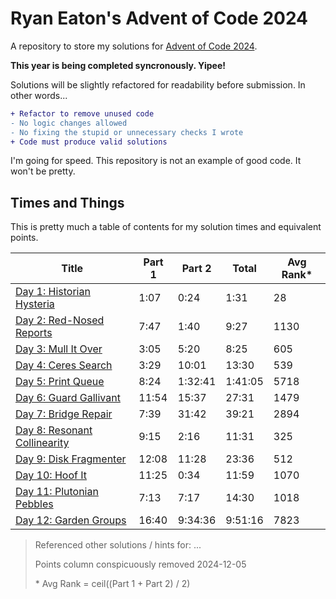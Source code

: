 # Ryan Eaton's Advent of Code 2024

A repository to store my solutions for [Advent of Code 2024](https://adventofcode.com/2024).

**This year is being completed syncronously. Yipee!**

Solutions will be slightly refactored for readability before submission. In other words...

```diff
+ Refactor to remove unused code
- No logic changes allowed
- No fixing the stupid or unnecessary checks I wrote
+ Code must produce valid solutions
```

I'm going for speed. This repository is not an example of good code. It won't be pretty.

## Times and Things

This is pretty much a table of contents for my solution times and equivalent points.

| Title                                      | Part 1 | Part 2  | Total   | Avg Rank\* |
|--------------------------------------------|--------|---------|---------|------------|
| [Day 1: Historian Hysteria](notes/1.md)    | 1:07   | 0:24    | 1:31    | 28         |
| [Day 2: Red-Nosed Reports](notes/2.md)     | 7:47   | 1:40    | 9:27    | 1130       |
| [Day 3: Mull It Over](notes/3.md)          | 3:05   | 5:20    | 8:25    | 605        |
| [Day 4: Ceres Search](notes/4.md)          | 3:29   | 10:01   | 13:30   | 539        |
| [Day 5: Print Queue](notes/5.md)           | 8:24   | 1:32:41 | 1:41:05 | 5718       |
| [Day 6: Guard Gallivant](notes/6.md)       | 11:54  | 15:37   | 27:31   | 1479       |
| [Day 7: Bridge Repair](notes/7.md)         | 7:39   | 31:42   | 39:21   | 2894       |
| [Day 8: Resonant Collinearity](notes/8.md) | 9:15   | 2:16    | 11:31   | 325        |
| [Day 9: Disk Fragmenter](notes/9.md)       | 12:08  | 11:28   | 23:36   | 512        |
| [Day 10: Hoof It](notes/10.md)             | 11:25  | 0:34    | 11:59   | 1070       |
| [Day 11: Plutonian Pebbles](notes/11.md)   | 7:13   | 7:17    | 14:30   | 1018       |
| [Day 12: Garden Groups](notes/12.md)       | 16:40  | 9:34:36 | 9:51:16 | 7823       |

> Referenced other solutions / hints for: ...
>
> Points column conspicuously removed 2024-12-05
>
> \* Avg Rank = ceil((Part 1 + Part 2) / 2)
